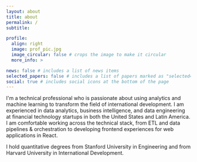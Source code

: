 ```yaml
---
layout: about
title: about
permalink: /
subtitle: 

profile:
  align: right
  image: prof_pic.jpg
  image_circular: false # crops the image to make it circular
  more_info: >

news: false # includes a list of news items
selected_papers: false # includes a list of papers marked as "selected={true}"
social: true # includes social icons at the bottom of the page
---
```


I'm a technical professional who is passionate about using analytics and machine learning to transform the field of international development. I am experienced in data analytics, business intelligence, and data engineering at financial technology startups in both the United States and Latin America. I am comfortable working across the technical stack, from ETL and data pipelines & orchestration to developing frontend experiences for web applications in React.

I hold quantitative degrees from Stanford University in Engineering and from Harvard University in International Development.